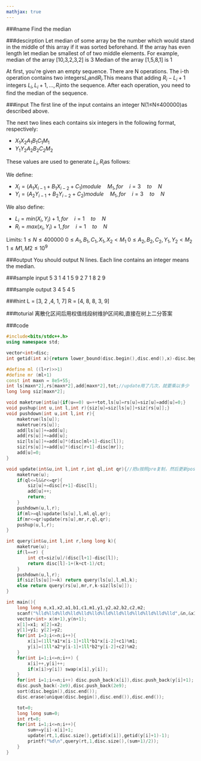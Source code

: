```yaml
---
mathjax: true
---
```


###name
Find the median

###descirption
Let median of some array be the number which would stand in the middle of this array if it was sorted beforehand. If the array has even length let median be smallest of of two middle elements. For example, median of the array [10,3,2,3,2] is 3 Median of the array [1,5,8,1] is 1

At first, you're given an empty sequence. There are N operations. The i-th operation contains two integers$L_i$and$R_i$.This means that adding $R_i-L_i+1$ integers $L_i,L_i+1,...,R_i$into the sequence. After each operation, you need to find the median of the sequence.
<!---more-->

###input
The first line of the input contains an integer N(1≤N≤400000)as described above.

The next two lines each contains six integers in the following format, respectively:
- $X_1X_2A_1B_1C_1M_1$
- $Y_1Y_2A_2B_2C_2M_2$

These values are used to generate $L_i,R_i$as follows:

We define:
- $X_i=(A_1X_{i-1}+B_1X_{i-2}+C_1)module\quad  M_1,for\quad  i=3\quad to\quad  N$
- $Y_i=(A_2Y_{i-1}+B_2Y_{i-2}+C_2)module\quad  M_1,for\quad  i=3\quad to\quad  N$

We also define:
- $L_i=min(X_i,Y_i)+1,for\quad  i=1\quad  to\quad  N$
- $R_i=max(x_i,Y_i)+1,for\quad  i=1\quad  to\quad  N$

Limits:
$1≤N≤400000$
$0≤A_1,B_1,C_1,X_1,X_2<M_1$
$0≤A_2,B_2,C_2,Y_1,Y_2<M_2$
$1≤M1,M2≤10^9$

###output
You should output N lines. Each line contains an integer means the median.

###sample input
5
3 1 4 1 5 9
2 7 1 8 2 9

###sample output
3
4
5
4
5

###hint
L = [3, 2 ,4, 1, 7]
R = [4, 8, 8, 3, 9]

###toturial
离散化区间后用权值线段树维护区间和,直接在树上二分答案

###code
```cpp
#include<bits/stdc++.h>
using namespace std;

vector<int>disc;
int getid(int x){return lower_bound(disc.begin(),disc.end(),x)-disc.begin();}

#define ml ((l+r)>>1)
#define mr (ml+1)
const int maxn = 8e5+55;
int ls[maxn*2],rs[maxn*2],add[maxn*2],tot;//update用了几次，就要乘以多少
long long siz[maxn*2];

void maketrue(int&u){if(u==0) u=++tot,ls[u]=rs[u]=siz[u]=add[u]=0;}
void pushup(int u,int l,int r){siz[u]=siz[ls[u]]+siz[rs[u]];}
void pushdown(int u,int l,int r){
    maketrue(ls[u]);
    maketrue(rs[u]);
    add[ls[u]]+=add[u];
    add[rs[u]]+=add[u];
    siz[ls[u]]+=add[u]*(disc[ml+1]-disc[l]);
    siz[rs[u]]+=add[u]*(disc[r+1]-disc[mr]);
    add[u]=0;
}

void update(int&u,int l,int r,int ql,int qr){//把u按照pre复制，然后更新pos
    maketrue(u);
    if(ql<=l&&r<=qr){
        siz[u]+=disc[r+1]-disc[l];
        add[u]++;
        return;
    }
    pushdown(u,l,r);
    if(ml>=ql)update(ls[u],l,ml,ql,qr);
    if(mr<=qr)update(rs[u],mr,r,ql,qr);
    pushup(u,l,r);
}

int query(int&u,int l,int r,long long k){
    maketrue(u);
    if(l==r) {
        int ct=siz[u]/(disc[l+1]-disc[l]);
        return disc[l]-1+(k+ct-1)/ct;
    }
    pushdown(u,l,r);
    if(siz[ls[u]]>=k) return query(ls[u],l,ml,k);
    else return query(rs[u],mr,r,k-siz[ls[u]]);
}

int main(){
    long long n,x1,x2,a1,b1,c1,m1,y1,y2,a2,b2,c2,m2;
    scanf("%lld%lld%lld%lld%lld%lld%lld%lld%lld%lld%lld%lld%lld",&n,&x1,&x2,&a1,&b1,&c1,&m1,&y1,&y2,&a2,&b2,&c2,&m2);
    vector<int> x(n+1),y(n+1);
    x[1]=x1; x[2]=x2;
    y[1]=y1; y[2]=y2;
    for(int i=3;i<=n;i++){
        x[i]=(1ll*a1*x[i-1]+1ll*b1*x[i-2]+c1)%m1;
        y[i]=(1ll*a2*y[i-1]+1ll*b2*y[i-2]+c2)%m2;
    }
    for(int i=1;i<=n;i++) {
        x[i]++,y[i]++;
        if(x[i]>y[i]) swap(x[i],y[i]);
    }
    for(int i=1;i<=n;i++) disc.push_back(x[i]),disc.push_back(y[i]+1);
    disc.push_back(-2e9),disc.push_back(2e9);
    sort(disc.begin(),disc.end());
    disc.erase(unique(disc.begin(),disc.end()),disc.end());

    tot=0;
    long long sum=0;
    int rt=0;
    for(int i=1;i<=n;i++){
        sum+=y[i]-x[i]+1;
        update(rt,1,disc.size(),getid(x[i]),getid(y[i]+1)-1);
        printf("%d\n",query(rt,1,disc.size(),(sum+1)/2));
    }
}
```